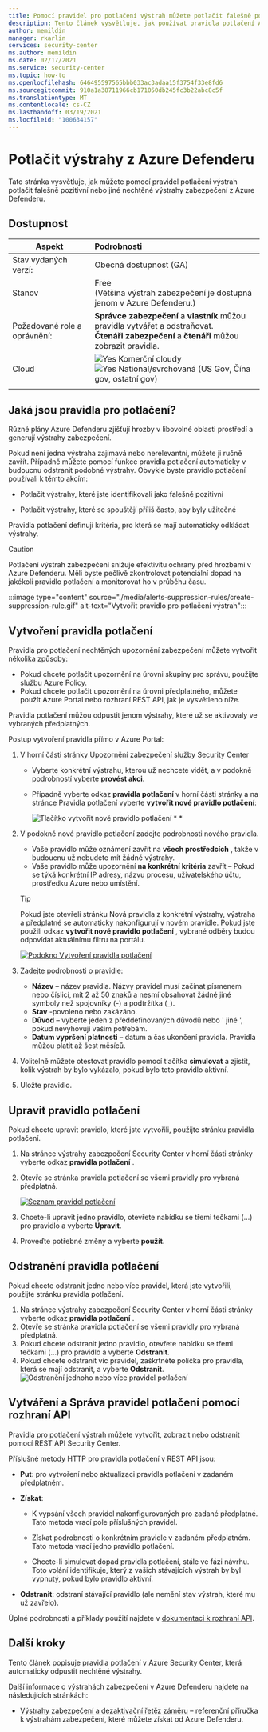 ```yaml
---
title: Pomocí pravidel pro potlačení výstrah můžete potlačit falešně pozitivní nebo jiné nepotřebné výstrahy zabezpečení v Azure Security Center.
description: Tento článek vysvětluje, jak používat pravidla potlačení Azure Security Center ke skrytí upozornění na nechtěné zabezpečení.
author: memildin
manager: rkarlin
services: security-center
ms.author: memildin
ms.date: 02/17/2021
ms.service: security-center
ms.topic: how-to
ms.openlocfilehash: 646495597565bbb033ac3adaa15f3754f33e8fd6
ms.sourcegitcommit: 910a1a38711966cb171050db245fc3b22abc8c5f
ms.translationtype: MT
ms.contentlocale: cs-CZ
ms.lasthandoff: 03/19/2021
ms.locfileid: "100634157"
---
```

# <a name="suppress-alerts-from-azure-defender"></a>Potlačit výstrahy z Azure Defenderu

Tato stránka vysvětluje, jak můžete pomocí pravidel potlačení výstrah potlačit falešně pozitivní nebo jiné nechtěné výstrahy zabezpečení z Azure Defenderu.

## <a name="availability"></a>Dostupnost

|Aspekt|Podrobnosti|
|----|:----|
|Stav vydaných verzí:|Obecná dostupnost (GA)|
|Stanov|Free<br>(Většina výstrah zabezpečení je dostupná jenom v Azure Defenderu.)|
|Požadované role a oprávnění:|**Správce zabezpečení** a **vlastník** můžou pravidla vytvářet a odstraňovat.<br>**Čtenáři zabezpečení** a **čtenáři** můžou zobrazit pravidla.|
|Cloud|![Yes](./media/icons/yes-icon.png) Komerční cloudy<br>![Yes](./media/icons/yes-icon.png) National/svrchovaná (US Gov, Čína gov, ostatní gov)|
|||


## <a name="what-are-suppression-rules"></a>Jaká jsou pravidla pro potlačení?

Různé plány Azure Defenderu zjišťují hrozby v libovolné oblasti prostředí a generují výstrahy zabezpečení.

Pokud není jedna výstraha zajímavá nebo nerelevantní, můžete ji ručně zavřít. Případně můžete pomocí funkce pravidla potlačení automaticky v budoucnu odstranit podobné výstrahy. Obvykle byste pravidlo potlačení používali k těmto akcím:

- Potlačit výstrahy, které jste identifikovali jako falešně pozitivní

- Potlačit výstrahy, které se spouštějí příliš často, aby byly užitečné

Pravidla potlačení definují kritéria, pro která se mají automaticky odkládat výstrahy.

> [!CAUTION]
> Potlačení výstrah zabezpečení snižuje efektivitu ochrany před hrozbami v Azure Defenderu. Měli byste pečlivě zkontrolovat potenciální dopad na jakékoli pravidlo potlačení a monitorovat ho v průběhu času.

:::image type="content" source="./media/alerts-suppression-rules/create-suppression-rule.gif" alt-text="Vytvořit pravidlo pro potlačení výstrah":::

## <a name="create-a-suppression-rule"></a>Vytvoření pravidla potlačení

Pravidla pro potlačení nechtěných upozornění zabezpečení můžete vytvořit několika způsoby:

- Pokud chcete potlačit upozornění na úrovni skupiny pro správu, použijte službu Azure Policy.
- Pokud chcete potlačit upozornění na úrovni předplatného, můžete použít Azure Portal nebo rozhraní REST API, jak je vysvětleno níže.

Pravidla potlačení můžou odpustit jenom výstrahy, které už se aktivovaly ve vybraných předplatných.

Postup vytvoření pravidla přímo v Azure Portal:

1. V horní části stránky Upozornění zabezpečení služby Security Center

    - Vyberte konkrétní výstrahu, kterou už nechcete vidět, a v podokně podrobností vyberte **provést akci**.

    - Případně vyberte odkaz **pravidla potlačení** v horní části stránky a na stránce Pravidla potlačení vyberte **vytvořit nové pravidlo potlačení**:

        ![Tlačítko vytvořit nové pravidlo potlačení * *](media/alerts-suppression-rules/create-new-suppression-rule.png)

1. V podokně nové pravidlo potlačení zadejte podrobnosti nového pravidla.
    - Vaše pravidlo může oznámení zavřít na **všech prostředcích** , takže v budoucnu už nebudete mít žádné výstrahy.     
    - Vaše pravidlo může upozornění **na konkrétní kritéria** zavřít – Pokud se týká konkrétní IP adresy, názvu procesu, uživatelského účtu, prostředku Azure nebo umístění.

    > [!TIP]
    > Pokud jste otevřeli stránku Nová pravidla z konkrétní výstrahy, výstraha a předplatné se automaticky nakonfigurují v novém pravidle. Pokud jste použili odkaz **vytvořit nové pravidlo potlačení** , vybrané odběry budou odpovídat aktuálnímu filtru na portálu.

    [![Podokno Vytvoření pravidla potlačení](media/alerts-suppression-rules/new-suppression-rule-pane.png)](media/alerts-suppression-rules/new-suppression-rule-pane.png#lightbox)
1. Zadejte podrobnosti o pravidle:
    - **Název** – název pravidla. Názvy pravidel musí začínat písmenem nebo číslicí, mít 2 až 50 znaků a nesmí obsahovat žádné jiné symboly než spojovníky (-) a podtržítka (_). 
    - **Stav** -povoleno nebo zakázáno.
    - **Důvod** – vyberte jeden z předdefinovaných důvodů nebo ' jiné ', pokud nevyhovují vašim potřebám.
    - **Datum vypršení platnosti** – datum a čas ukončení pravidla. Pravidla můžou platit až šest měsíců.
1. Volitelně můžete otestovat pravidlo pomocí tlačítka **simulovat** a zjistit, kolik výstrah by bylo vykázalo, pokud bylo toto pravidlo aktivní.
1. Uložte pravidlo. 


## <a name="edit-a-suppression-rule"></a>Upravit pravidlo potlačení

Pokud chcete upravit pravidlo, které jste vytvořili, použijte stránku pravidla potlačení.

1. Na stránce výstrahy zabezpečení Security Center v horní části stránky vyberte odkaz **pravidla potlačení** .
1. Otevře se stránka pravidla potlačení se všemi pravidly pro vybraná předplatná.

    [![Seznam pravidel potlačení](media/alerts-suppression-rules/suppression-rules-page.png)](media/alerts-suppression-rules/suppression-rules-page.png#lightbox)

1. Chcete-li upravit jedno pravidlo, otevřete nabídku se třemi tečkami (...) pro pravidlo a vyberte **Upravit**.
1. Proveďte potřebné změny a vyberte **použít**. 

## <a name="delete-a-suppression-rule"></a>Odstranění pravidla potlačení

Pokud chcete odstranit jedno nebo více pravidel, která jste vytvořili, použijte stránku pravidla potlačení.

1. Na stránce výstrahy zabezpečení Security Center v horní části stránky vyberte odkaz **pravidla potlačení** .
1. Otevře se stránka pravidla potlačení se všemi pravidly pro vybraná předplatná.
1. Pokud chcete odstranit jedno pravidlo, otevřete nabídku se třemi tečkami (...) pro pravidlo a vyberte **Odstranit**.
1. Pokud chcete odstranit víc pravidel, zaškrtněte políčka pro pravidla, která se mají odstranit, a vyberte **Odstranit**.
    ![Odstranění jednoho nebo více pravidel potlačení](media/alerts-suppression-rules/delete-multiple-alerts.png)

## <a name="create-and-manage-suppression-rules-with-the-api"></a>Vytváření a Správa pravidel potlačení pomocí rozhraní API

Pravidla pro potlačení výstrah můžete vytvořit, zobrazit nebo odstranit pomocí REST API Security Center. 

Příslušné metody HTTP pro pravidla potlačení v REST API jsou:

- **Put**: pro vytvoření nebo aktualizaci pravidla potlačení v zadaném předplatném.

- **Získat**:

    - K vypsání všech pravidel nakonfigurovaných pro zadané předplatné. Tato metoda vrací pole příslušných pravidel.

    - Získat podrobnosti o konkrétním pravidle v zadaném předplatném. Tato metoda vrací jedno pravidlo potlačení.

    - Chcete-li simulovat dopad pravidla potlačení, stále ve fázi návrhu. Toto volání identifikuje, který z vašich stávajících výstrah by byl vypnutý, pokud bylo pravidlo aktivní.

- **Odstranit**: odstraní stávající pravidlo (ale nemění stav výstrah, které mu už zavřelo).

Úplné podrobnosti a příklady použití najdete v [dokumentaci k rozhraní API](/rest/api/securitycenter/). 


## <a name="next-steps"></a>Další kroky

Tento článek popisuje pravidla potlačení v Azure Security Center, která automaticky odpustit nechtěné výstrahy.

Další informace o výstrahách zabezpečení v Azure Defenderu najdete na následujících stránkách:

- [Výstrahy zabezpečení a dezaktivační řetěz záměru](alerts-reference.md) – referenční příručka k výstrahám zabezpečení, které můžete získat od Azure Defenderu.